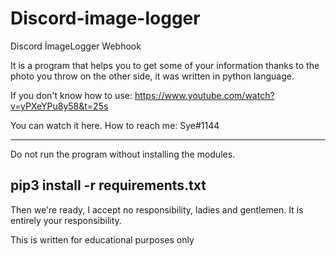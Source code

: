 # Discord-image-logger
Discord İmageLogger Webhook



It is a program that helps you to get some of your information thanks to the photo you throw on the other side, it was written in python language.

If you don't know how to use: https://www.youtube.com/watch?v=yPXeYPu8y58&t=25s

You can watch it here.
How to reach me: Sye#1144

------------------------------------------------------------------------------------------------------------------------------------------
Do not run the program without installing the modules.

pip3 install -r requirements.txt
--------------------------------------------------------------
Then we're ready, I accept no responsibility, ladies and gentlemen. It is entirely your responsibility.

This is written for educational purposes only
